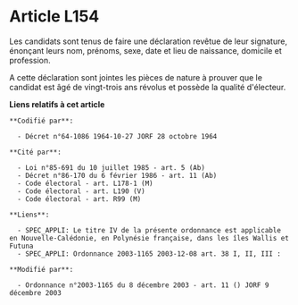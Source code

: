 # Article L154

Les candidats sont tenus de faire une déclaration revêtue de leur signature, énonçant leurs nom, prénoms, sexe, date et lieu
de naissance, domicile et profession.

A cette déclaration sont jointes les pièces de nature à prouver que le candidat est âgé de vingt-trois ans révolus et possède
la qualité d'électeur.

**Liens relatifs à cet article**

	**Codifié par**:

	  - Décret n°64-1086 1964-10-27 JORF 28 octobre 1964

	**Cité par**:

	  - Loi n°85-691 du 10 juillet 1985 - art. 5 (Ab)
	  - Décret n°86-170 du 6 février 1986 - art. 11 (Ab)
	  - Code électoral - art. L178-1 (M)
	  - Code électoral - art. L190 (V)
	  - Code électoral - art. R99 (M)

	**Liens**:

	  - SPEC_APPLI: Le titre IV de la présente ordonnance est applicable en Nouvelle-Calédonie, en Polynésie française, dans les îles Wallis et Futuna
	  - SPEC_APPLI: Ordonnance 2003-1165 2003-12-08 art. 38 I, II, III :

	**Modifié par**:

	  - Ordonnance n°2003-1165 du 8 décembre 2003 - art. 11 () JORF 9 décembre 2003
